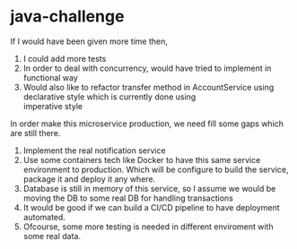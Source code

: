 # java-challenge

If I would have been given more time then,

1.  I could add more tests
2.  In order to deal with concurrency, would have tried to implement in functional way
3.  Would also like to refactor transfer method in AccountService using declarative style which is currently done using     
    imperative style

In order make this microservice production, we need fill some gaps which are still there.

1.  Implement the real notification service
2.  Use some containers tech like Docker to have this same service environment to production. Which will be configure to build the service, package it and deploy it any where.
3.  Database is still in memory of this service, so I assume we would be moving the DB to some real DB for handling               transactions
4.  It would be good if we can build a CI/CD pipeline to have deployment automated.
5.  Ofcourse, some more testing is needed in different enviroment with some real data.
